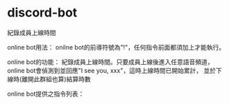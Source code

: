# discord-bot

紀錄成員上線時間

online bot用法：
onilne bot的前導符號為"!"，任何指令前面都須加上才能執行。

online bot的功能：
紀錄成員上線時間。只要成員上線後進入任意語音頻道，
online bot會偵測到並回應"I see you, xxx"，這時上線時間已開始累計，
並於下線時(離開此群組也算)結算時數

online bot提供之指令列表：